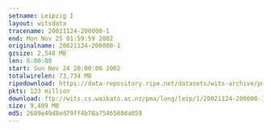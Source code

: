 ```yaml
---
setname: Leipzig I
layout: witsdata
tracename: 20021124-200000-1
end: Mon Nov 25 01:59:59 2002
originalname: 20021124-200000-1
gzsize: 2,548 MB
len: 6:00:00
start: Sun Nov 24 20:00:00 2002
totalwirelen: 73,734 MB
ripedownload: https://data-repository.ripe.net/datasets/wits-archive/pma/long/leip/1/20021124-200000-1.gz
pkts: 123 million
download: ftp://wits.cs.waikato.ac.nz/pma/long/leip/1/20021124-200000-1.gz
size: 9,409 MB
md5: 2689e49d8ed79ff4b78a7546588da859
---
```

